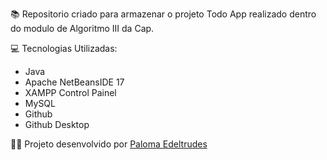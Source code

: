 📚 Repositorio criado para armazenar o projeto Todo App realizado dentro do modulo de Algoritmo III da Cap.

💻 Tecnologias Utilizadas:	
- Java
- Apache NetBeansIDE 17
- XAMPP Control Painel
- MySQL
- Github
- Github Desktop


👩‍💻 Projeto desenvolvido por [Paloma Edeltrudes](https://github.com/palomaedeltrudes)
